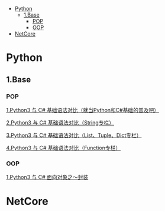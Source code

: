 - [Python](#python)
    - [1.Base](#1base)
        - [POP](#pop)
        - [OOP](#oop)
- [NetCore](#netcore)

# Python

## 1.Base

### POP

<a href="https://www.cnblogs.com/dotnetcrazy/p/9102030.html" target="_blank">1.Python3 与 C# 基础语法对比（就当Python和C#基础的普及吧）</a>

<a href="https://www.cnblogs.com/dotnetcrazy/p/9114691.html" target="_blank">2.Python3 与 C# 基础语法对比（String专栏）</a>

<a href="https://www.cnblogs.com/dotnetcrazy/p/9155310.html" target="_blank">3.Python3 与 C# 基础语法对比（List、Tuple、Dict专栏）</a>

<a href="https://www.cnblogs.com/dotnetcrazy/p/9175950.html" target="_blank">4.Python3 与 C# 基础语法对比（Function专栏）</a>

### OOP
<a href="./python/base/oop/1.封装.html" target="_blank">1.Python3 与 C# 面向对象之～封装</a>

# NetCore
